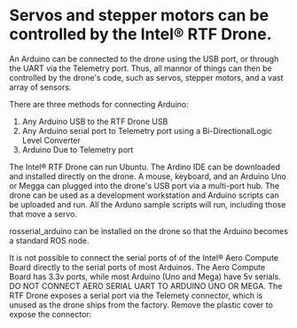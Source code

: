 # Servos and stepper motors can be controlled by the Intel® RTF Drone.

An Arduino can be connected to the drone using the USB port, or through the UART via the Telemetry port. Thus, all mannor of things can then be controlled by the drone's code, such as servos, stepper motors, and a vast array of sensors.  

There are three methods for connecting Arduino:
1. Any Arduino USB to the RTF Drone USB
2. Any Arduino serial port to Telemetry port using a Bi-DirectionalLogic Level Converter
3. Arduino Due to Telemetry port

The Intel® RTF Drone can run Ubuntu. The Ardino IDE can be downloaded and installed directly on the drone.  A mouse, keyboard, and an Arduino Uno or Megga can plugged into the drone's USB port via a multi-port hub.  The drone can be used as a development workstation and Arduino scripts can be uploaded and run. All the Arduno sample scripts will run, including those that move a servo.

rosserial_arduino can be installed on the drone so that the Arduino becomes a standard ROS node.


It is not possible to connect the serial ports of of the Intel® Aero Compute Board directly to the serial ports of most Arduinos.  The Aero Compute Board has 3.3v ports, while most Arduino (Uno and Mega) have 5v serials. DO NOT CONNECT AERO SERIAL UART TO ARDUINO UNO OR MEGA.  The RTF Drone exposes a serial port via the Telemety connector, which is unused as the drone ships from the factory.  Remove the plastic cover to expose the connector:


